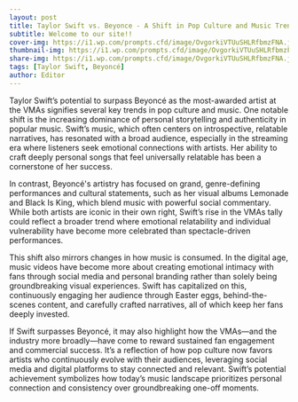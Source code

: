 ```yaml
---
layout: post
title: Taylor Swift vs. Beyonce - A Shift in Pop Culture and Music Trends at the VMA
subtitle: Welcome to our site!!
cover-img: https://i1.wp.com/prompts.cfd/image/OvgorkiVTUuSHLRfbmzFNA.jpg
thumbnail-img: https://i1.wp.com/prompts.cfd/image/OvgorkiVTUuSHLRfbmzFNA.jpg?w=400
share-img: https://i1.wp.com/prompts.cfd/image/OvgorkiVTUuSHLRfbmzFNA.jpg
tags: [Taylor Swift, Beyoncé]
author: Editor
---
```

Taylor Swift’s potential to surpass Beyoncé as the most-awarded artist at the VMAs signifies several key trends in pop culture and music. One notable shift is the increasing dominance of personal storytelling and authenticity in popular music. Swift’s music, which often centers on introspective, relatable narratives, has resonated with a broad audience, especially in the streaming era where listeners seek emotional connections with artists. Her ability to craft deeply personal songs that feel universally relatable has been a cornerstone of her success.

In contrast, Beyoncé's artistry has focused on grand, genre-defining performances and cultural statements, such as her visual albums Lemonade and Black Is King, which blend music with powerful social commentary. While both artists are iconic in their own right, Swift’s rise in the VMAs tally could reflect a broader trend where emotional relatability and individual vulnerability have become more celebrated than spectacle-driven performances.

This shift also mirrors changes in how music is consumed. In the digital age, music videos have become more about creating emotional intimacy with fans through social media and personal branding rather than solely being groundbreaking visual experiences. Swift has capitalized on this, continuously engaging her audience through Easter eggs, behind-the-scenes content, and carefully crafted narratives, all of which keep her fans deeply invested.

If Swift surpasses Beyoncé, it may also highlight how the VMAs—and the industry more broadly—have come to reward sustained fan engagement and commercial success. It’s a reflection of how pop culture now favors artists who continuously evolve with their audiences, leveraging social media and digital platforms to stay connected and relevant. Swift’s potential achievement symbolizes how today’s music landscape prioritizes personal connection and consistency over groundbreaking one-off moments.
